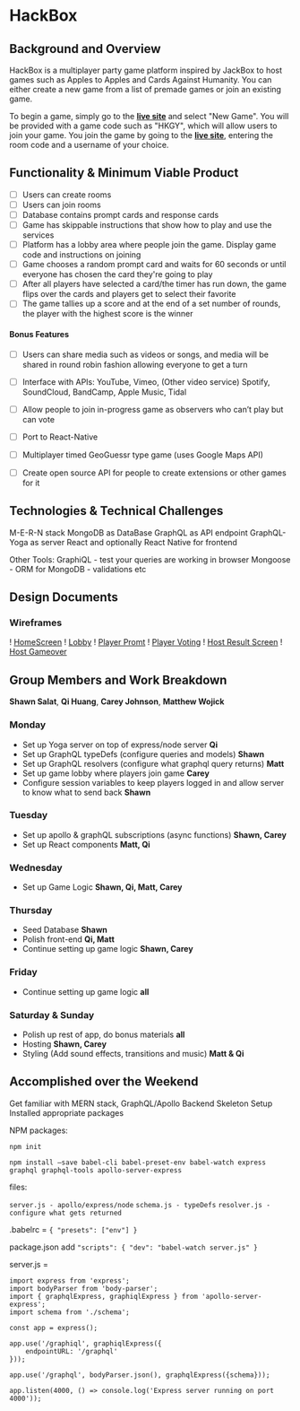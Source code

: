 # HackBox

## Background and Overview

HackBox is a multiplayer party game platform inspired by JackBox to host games such as Apples to Apples and Cards Against Humanity. You can either create a new game from a list of premade games or join an existing game.

To begin a game, simply go to the **[live site](http://)** and select "New Game". You will be provided with a game code such as "HKGY", which will allow users to join your game. You join the game by going to the **[live site](http://)**, entering the room code and a username of your choice.

## Functionality & Minimum Viable Product
- [ ] Users can create rooms
- [ ] Users can join rooms
- [ ] Database contains prompt cards and response cards
- [ ] Game has skippable instructions that show how to play and use the services
- [ ] Platform has a lobby area where people join the game. Display game code and instructions on joining
- [ ] Game chooses a random prompt card and waits for 60 seconds or until everyone has chosen the card they're going to play
- [ ] After all players have selected a card/the timer has run down, the game flips over the cards and players get to select their favorite
- [ ] The game tallies up a score and at the end of a set number of rounds, the player with the highest score is the winner

#### Bonus Features

- [ ] Users can share media such as videos or songs, and media will be shared in round robin fashion allowing everyone to get a turn
- [ ] Interface with APIs: YouTube, Vimeo, (Other video service) Spotify, SoundCloud, BandCamp, Apple Music, Tidal
- [ ] Allow people to join in-progress game as observers who can’t play but can vote
- [ ] Port to React-Native
- [ ] Multiplayer timed GeoGuessr type game (uses Google Maps API)
- [ ] Create open source API for people to create extensions or other games for it


## Technologies & Technical Challenges
M-E-R-N stack 
MongoDB as DataBase 
GraphQL as API endpoint
GraphQL-Yoga as server
React and optionally React Native for frontend 

Other Tools:
GraphiQL - test your queries are working in browser
Mongoose - ORM for MongoDB - validations etc


## Design Documents


### Wireframes
! [HomeScreen](https://github.com/ThinkSalat/HackBox/blob/master/docs/wireframes/Hackbox.png?raw=true)
! [Lobby](https://github.com/ThinkSalat/HackBox/blob/master/docs/wireframes/Player%20Lobby.png?raw=true)
! [Player Promt](https://github.com/ThinkSalat/HackBox/blob/master/docs/wireframes/Player%20Prompt.png?raw=true)
! [Player Voting](https://github.com/ThinkSalat/HackBox/blob/master/docs/wireframes/Player%20Voting%20Screen.png?raw=true)
! [Host Result Screen](https://github.com/ThinkSalat/HackBox/blob/master/docs/wireframes/Host%20result%20screen.png?raw=true)
! [Host Gameover](https://github.com/ThinkSalat/HackBox/blob/master/docs/wireframes/Host%20Gameover.png?raw=true)

## Group Members and Work Breakdown

**Shawn Salat**, **Qi Huang**, **Carey Johnson**, **Matthew Wojick**

### Monday 
 - Set up Yoga server on top of express/node server **Qi**
 - Set up GraphQL typeDefs (configure queries and models)  **Shawn** 
 - Set up GraphQL resolvers (configure what graphql query returns) **Matt**
 - Set up game lobby where players join game **Carey**
 - Configure session variables to keep players logged in and allow server to know what to send back **Shawn**
### Tuesday 
- Set up apollo & graphQL subscriptions (async functions) **Shawn, Carey**
- Set up React components **Matt, Qi**
### Wednesday
 - Set up Game Logic **Shawn, Qi, Matt, Carey**
### Thursday
 - Seed Database **Shawn**
 - Polish front-end **Qi, Matt**
 - Continue setting up game logic **Shawn, Carey**
### Friday
 - Continue setting up game logic **all**
### Saturday & Sunday  
 - Polish up rest of app, do bonus materials **all**
 - Hosting **Shawn, Carey**
 - Styling (Add sound effects, transitions and music)  **Matt & Qi**

## Accomplished over the Weekend


Get familiar with MERN stack, GraphQL/Apollo
Backend Skeleton Setup
Installed appropriate packages


NPM packages:

`npm init`

`npm install —save babel-cli babel-preset-env babel-watch express  graphql graphql-tools apollo-server-express`


files: 

`server.js - apollo/express/node`
`schema.js - typeDefs`
`resolver.js - configure what gets returned`


.babelrc = 
      `{
        "presets": ["env"]
      }`

package.json add
 `"scripts": {
    "dev": "babel-watch server.js"
  }`

server.js = 

    import express from 'express';
    import bodyParser from 'body-parser';
    import { graphqlExpress, graphiqlExpress } from 'apollo-server-express';
    import schema from './schema';
    
    const app = express();
    
    app.use('/graphiql', graphiqlExpress({
        endpointURL: '/graphql'
    }));
    
    app.use('/graphql', bodyParser.json(), graphqlExpress({schema}));

    app.listen(4000, () => console.log('Express server running on port 4000'));
